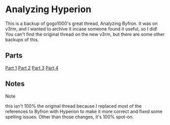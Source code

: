 # Analyzing Hyperion

This is a backup of gogo1000's great thread, Analyzing Byfron. It was on v3rm, and I wanted to archive it incase someone found it useful, so I did!
You can't find the original thread on the new v3rm, but there are some other backups of this.

## Parts

[Part 1](Part%201.md)
[Part 2](Part%202.md)
[Part 3](Part%203.md)
[Part 4](Part%204.md)

## Notes

> [!NOTE]
> this isn't 100% the original thread because I replaced most of the references to Byfron with Hyperion to make it more correct and fixed some spelling issues.
> Other than those changes, it's 100% spot-on.

